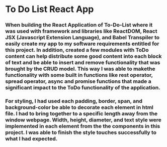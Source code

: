 # To Do List React App
### When building the React Application of To-Do-List where it was used with framework and libraries like ReactDOM, React JSX (Javascript Extension Language), and Babel Transpiler to easily create my app to my software requirements entitled for this project. In addition, created a few modules with ToDo content can help distribute some good content into each block of text and be able to insert and remove functionality that was brought by the CRUD model. This way I was able to makethe functionality with some built in functions like rest operator, spread operator, async and promise functions that made a significant impact to the ToDo functionality of the application.
###  For styling, I had used each padding, border, span, and background-color be able to decorate each element in html file. I had to bring together to a specific length away from the window webpage. Width, height, diameter, and text style were implemented in each element from the the components in this project. I was able to finish the style touches successfully to what I had expected.

